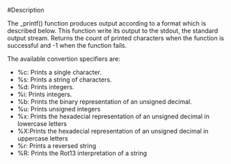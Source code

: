 #Description

The _printf() function produces output according to a format which is described below. This function write its output to the stdout, the standard output stream. Returns the count of printed characters when the function is successful and -1 when the function fails.

The available convertion specifiers are:<br />

* %c: Prints a single character.<br />
* %s: Prints a string of characters.<br />
* %d: Prints integers.<br />
* %i: Prints integers.<br />
* %b: Prints the binary representation of an unsigned decimal.<br />
* %u: Prints unsigned integers <br />
* %x: Prints the hexadecial representation of an unsigned decimal in lowercase letters <br />
* %X:Prints the hexadecial representation of an unsigned decimal in uppercase letters <br />
* %r: Prints a reversed string <br />
* %R: Prints the Rot13 interpretation of a string <br />
